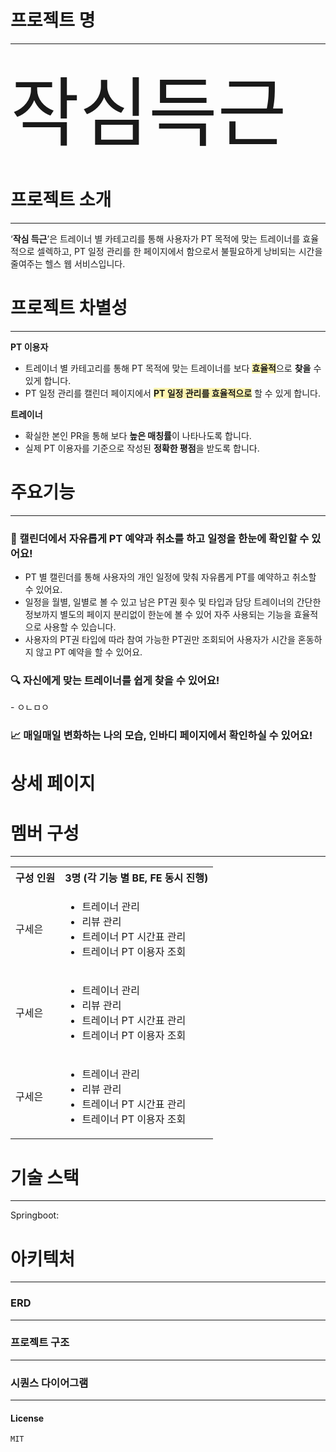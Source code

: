 # 프로젝트 명
<hr>
<span style="font-size:3vh">작심득근</span>

# 프로젝트 소개
<hr>

‘**작심 득근**’은 트레이너 별 카테고리를 통해 사용자가 PT 목적에 맞는 트레이너를 효율적으로 셀렉하고, PT 일정 관리를 한 페이지에서 함으로서 불필요하게 낭비되는 시간을 줄여주는 헬스 웹 서비스입니다.

# 프로젝트 차별성
<hr>

**PT 이용자**

- 트레이너 별 카테고리를 통해 PT 목적에 맞는 트레이너를 보다 <span style="background-color:#fff5b1">**효율적**</span>으로 **찾을** 수 있게 합니다.
- PT 일정 관리를 캘린더 페이지에서 <span style="background-color:#fff5b1">**PT 일정 관리를 효율적으로**</span> 할 수 있게 합니다.

**트레이너**

- 확실한 본인 PR을 통해 보다 **높은 매칭률**이 나타나도록 합니다.
- 실제 PT 이용자를 기준으로 작성된 **정확한 평점**을 받도록 합니다.

# 주요기능
<hr>


<h3> 📆 캘린더에서 자유롭게 PT 예약과 취소를 하고 일정을 한눈에 확인할 수 있어요!</h3>

  - PT 별 캘린더를 통해 사용자의 개인 일정에 맞춰 자유롭게 PT를 예약하고 취소할 수 있어요.
  - 일정을 월별, 일별로 볼 수 있고 남은 PT권 횟수 및 타입과 담당 트레이너의 간단한 정보까지 별도의 페이지 분리없이 한눈에 볼 수 있어 자주 사용되는 기능을 효율적으로 사용할 수 있습니다.
  - 사용자의 PT권 타입에 따라 참여 가능한 PT권만 조회되어 사용자가 시간을 혼동하지 않고 PT 예약을 할 수 있어요.

<h3> 🔍 자신에게 맞는 트레이너를 쉽게 찾을 수 있어요!</h3>
  - ㅇㄴㅁㅇ

<h3> 📈 매일매일 변화하는 나의 모습, 인바디 페이지에서 확인하실 수 있어요!</h3>

# 상세 페이지

# 멤버 구성 
<hr>

<table >
    <tr>
        <th>구성 인원</th>
        <th>3명 (각 기능 별 BE, FE 동시 진행)</th>
    </tr>
    <tr>
        <td>구세은</td>
        <td>
            <ul>
                <li>트레이너 관리</li>
                <li>리뷰 관리</li>
                <li>트레이너 PT 시간표 관리</li>
                <li>트레이너 PT 이용자 조회</li>
            </ul>
        </td>
    </tr>
    <tr>
        <td>구세은</td>
        <td>
            <ul>
                <li>트레이너 관리</li>
                <li>리뷰 관리</li>
                <li>트레이너 PT 시간표 관리</li>
                <li>트레이너 PT 이용자 조회</li>
            </ul>
        </td>
    </tr>
    <tr>
        <td>구세은</td>
        <td>
            <ul>
                <li>트레이너 관리</li>
                <li>리뷰 관리</li>
                <li>트레이너 PT 시간표 관리</li>
                <li>트레이너 PT 이용자 조회</li>
            </ul>
        </td>
    </tr>
</table>

# 기술 스택
<hr>
 
Springboot:

# 아키텍처
<hr>

### ERD
<hr>

### 프로젝트 구조
<hr>

### 시퀀스 다이어그램
<hr>

#### License
`MIT` 